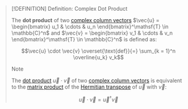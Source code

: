 >[!DEFINITION] Definition: Complex Dot Product
>
>The **dot product** of two [complex column vectors](Complex%20Vector.md) $\vec{u} = \begin{bmatrix} u_1 & \cdots & u_n \end{bmatrix}^\mathsf{T} \in \mathbb{C}^n$ and $\vec{v} = \begin{bmatrix} v_1 & \cdots & v_n \end{bmatrix}^\mathsf{T} \in \mathbb{C}^n$ is defined as:
>
>$$\vec{u} \cdot \vec{v} \overset{\text{def}}{=} \sum_{k = 1}^n \overline{u_k} v_k$$
>
>>[!NOTE]
>>
>>The [dot product](Complex%20Dot%20Product.md) $\vec{u}\cdot \vec{v}$ of two [complex column vectors](Complex%20Vector.md) is equivalent to the [matrix product](../../Matrix%20Operations/Matrix%20Product.md) of the [Hermitian transpose](../../Complex%20Matrices/Hermitian%20Transposition.md) of $\vec{u}$ with $\vec{v}$:
>>
>>$$\vec{u} \cdot \vec{v} = \vec{u}^\dagger \vec{v}$$
>>
>